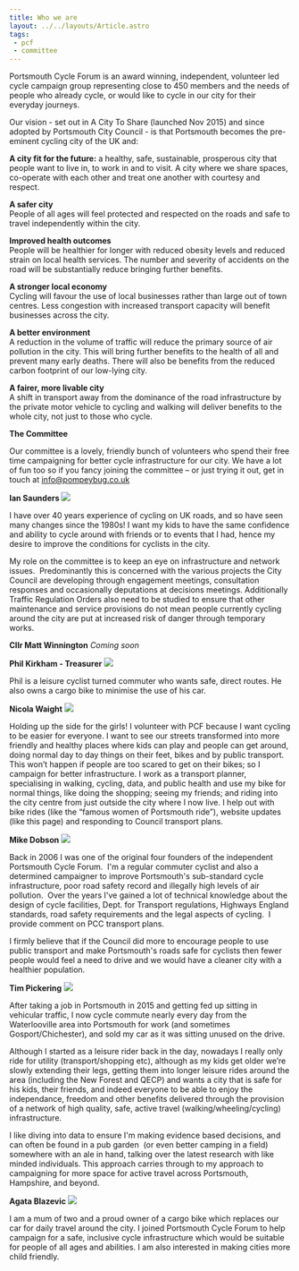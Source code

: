 ```yaml
---
title: Who we are
layout: ../../layouts/Article.astro
tags:
 - pcf
 - committee
---
```


Portsmouth Cycle Forum is an award winning, independent, volunteer led cycle campaign group representing close to 450 members and the needs of people who already cycle, or would like to cycle in our city for their everyday journeys.

Our vision - set out in A City To Share (launched Nov 2015) and since adopted by Portsmouth City Council - is that Portsmouth becomes the pre-eminent cycling city of the UK and:

**A city fit for the future:** a healthy, safe, sustainable, prosperous city that people want to live in, to work in and to visit. A city where we share spaces, co-operate with each other and treat one another with courtesy and respect.

**A safer city**  
People of all ages will feel protected and respected on the roads and safe to travel independently within the city.

**Improved health outcomes**  
People will be healthier for longer with reduced obesity levels and reduced strain on local health services. The number and severity of accidents on the road will be substantially reduce bringing further benefits.

**A stronger local economy**  
Cycling will favour the use of local businesses rather than large out of town centres. Less congestion with increased transport capacity will benefit businesses across the city.

**A better environment**  
A reduction in the volume of traffic will reduce the primary source of air pollution in the city. This will bring further benefits to the health of all and prevent many early deaths. There will also be benefits from the reduced carbon footprint of our low-lying city.

**A fairer, more livable city**  
A shift in transport away from the dominance of the road infrastructure by the private motor vehicle to cycling and walking will deliver benefits to the whole city, not just to those who cycle.

**The Committee**

Our committee is a lovely, friendly bunch of volunteers who spend their free time campaigning for better cycle infrastructure for our city. We have a lot of fun too so if you fancy joining the committee – or just trying it out, get in touch at [info@pompeybug.co.uk](mailto:info@pompeybug.co.uk)

**Ian Saunders**
![](./_IanSaunders.jpg)

I have over 40 years experience of cycling on UK roads, and so have seen many changes since the 1980s! I want my kids to have the same confidence and ability to cycle around with friends or to events that I had, hence my desire to improve the conditions for cyclists in the city.  
  
My role on the committee is to keep an eye on infrastructure and network issues.  Predominantly this is concerned with the various projects the City Council are developing through engagement meetings, consultation responses and occasionally deputations at decisions meetings. Additionally Traffic Regulation Orders also need to be studied to ensure that other maintenance and service provisions do not mean people currently cycling around the city are put at increased risk of danger through temporary works.  
  
  
  
  

**Cllr Matt Winnington**
_Coming soon_

**Phil Kirkham - Treasurer**
![](./_Phil.jpg)

Phil is a leisure cyclist turned commuter who wants safe, direct routes. He also owns a cargo bike to minimise the use of his car.  
  
  
  
  
  
  
  
  

**Nicola Waight**
![](./_Nicola.jpg)

Holding up the side for the girls! I volunteer with PCF because I want cycling to be easier for everyone. I want to see our streets transformed into more friendly and healthy places where kids can play and people can get around, doing normal day to day things on their feet, bikes and by public transport. This won’t happen if people are too scared to get on their bikes; so I campaign for better infrastructure. I work as a transport planner, specialising in walking, cycling, data, and public health and use my bike for normal things, like doing the shopping; seeing my friends; and riding into the city centre from just outside the city where I now live. I help out with bike rides (like the “famous women of Portsmouth ride”), website updates (like this page) and responding to Council transport plans.  
  
  
  
  

**Mike Dobson**
![](./_Mike.jpg)

Back in 2006 I was one of the original four founders of the independent Portsmouth Cycle Forum.  I'm a regular commuter cyclist and also a determined campaigner to improve Portsmouth's sub-standard cycle infrastructure, poor road safety record and illegally high levels of air pollution.  Over the years I've gained a lot of technical knowledge about the design of cycle facilities, Dept. for Transport regulations, Highways England standards, road safety requirements and the legal aspects of cycling.  I provide comment on PCC transport plans.

I firmly believe that if the Council did more to encourage people to use public transport and make Portsmouth's roads safe for cyclists then fewer people would feel a need to drive and we would have a cleaner city with a healthier population.

  
  
  

**Tim Pickering**
![](./_Tim.jpg)

After taking a job in Portsmouth in 2015 and getting fed up sitting in vehicular traffic, I now cycle commute nearly every day from the Waterlooville area into Portsmouth for work (and sometimes Gosport/Chichester), and sold my car as it was sitting unused on the drive.

Although I started as a leisure rider back in the day, nowadays I really only ride for utility (transport/shopping etc), although as my kids get older we’re slowly extending their legs, getting them into longer leisure rides around the area (including the New Forest and QECP) and wants a city that is safe for his kids, their friends, and indeed everyone to be able to enjoy the independance, freedom and other benefits delivered through the provision of a network of high quality, safe, active travel (walking/wheeling/cycling) infrastructure. 

I like diving into data to ensure I'm making evidence based decisions, and can often be found in a pub garden  (or even better camping in a field) somewhere with an ale in hand, talking over the latest research with like minded individuals. This approach carries through to my approach to campaigning for more space for active travel across Portsmouth, Hampshire, and beyond.

**Agata Blazevic**
![](./_Agata.jpg)

I am a mum of two and a proud owner of a cargo bike which replaces our car for daily travel around the city. I joined Portsmouth Cycle Forum to help campaign for a safe, inclusive cycle infrastructure which would be suitable for people of all ages and abilities. I am also interested in making cities more child friendly.
